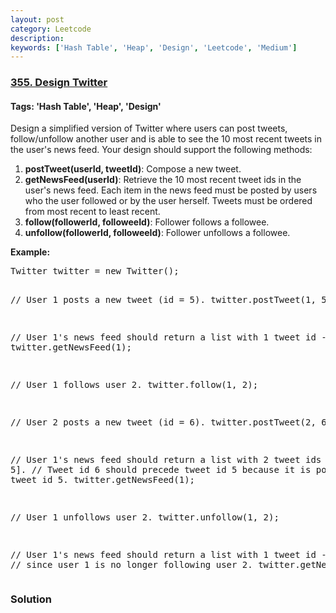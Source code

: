 ```yaml
---
layout: post
category: Leetcode
description: 
keywords: ['Hash Table', 'Heap', 'Design', 'Leetcode', 'Medium']
---
```

### [355. Design Twitter](https://leetcode.com/problems/design-twitter)

#### Tags: 'Hash Table', 'Heap', 'Design'

<div class="content__u3I1 question-content__JfgR"><div><p>Design a simplified version of Twitter where users can post tweets, follow/unfollow another user and is able to see the 10 most recent tweets in the user's news feed. Your design should support the following methods:</p>
<p>
</p><ol>
<li><b>postTweet(userId, tweetId)</b>: Compose a new tweet.</li>
<li><b>getNewsFeed(userId)</b>: Retrieve the 10 most recent tweet ids in the user's news feed. Each item in the news feed must be posted by users who the user followed or by the user herself. Tweets must be ordered from most recent to least recent.</li>
<li><b>follow(followerId, followeeId)</b>: Follower follows a followee.</li>
<li><b>unfollow(followerId, followeeId)</b>: Follower unfollows a followee.</li>
</ol>
<p></p>
<p><b>Example:</b>
</p><pre>Twitter twitter = new Twitter();

// User 1 posts a new tweet (id = 5).
twitter.postTweet(1, 5);

// User 1's news feed should return a list with 1 tweet id -&gt; [5].
twitter.getNewsFeed(1);

// User 1 follows user 2.
twitter.follow(1, 2);

// User 2 posts a new tweet (id = 6).
twitter.postTweet(2, 6);

// User 1's news feed should return a list with 2 tweet ids -&gt; [6, 5].
// Tweet id 6 should precede tweet id 5 because it is posted after tweet id 5.
twitter.getNewsFeed(1);

// User 1 unfollows user 2.
twitter.unfollow(1, 2);

// User 1's news feed should return a list with 1 tweet id -&gt; [5],
// since user 1 is no longer following user 2.
twitter.getNewsFeed(1);
</pre>
<p></p></div></div>

### Solution
